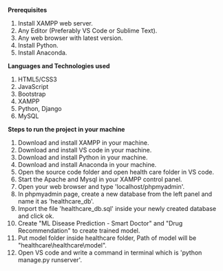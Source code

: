 **Prerequisites**

1. Install XAMPP web server.
2. Any Editor (Preferably VS Code or Sublime Text).
3. Any web browser with latest version.
4. Install Python.
5. Install Anaconda.

**Languages and Technologies used**

1. HTML5/CSS3
2. JavaScript
3. Bootstrap
4. XAMPP
5. Python, Django
6. MySQL

**Steps to run the project in your machine**

1. Download and install XAMPP in your machine.
2. Download and install VS code in your machine.
3. Download and install Python in your machine.
4. Download and install Anaconda in your machine.
5. Open the source code folder and open health care folder in VS code.
6. Start the Apache and Mysql in your XAMPP control panel.
7. Open your web browser and type 'localhost/phpmyadmin'.
8. In phpmyadmin page, create a new database from the left panel and name it as 'healthcare_db'.
9. Import the file 'healthcare_db.sql' inside your newly created database and click ok.
10. Create "ML Disease Prediction - Smart Doctor" and "Drug Recommendation" to create trained model.
11. Put model folder inside healthcare folder, Path of model will be "healthcare\healthcare\model".
10. Open VS code and write a command in terminal which is 'python manage.py runserver'.
